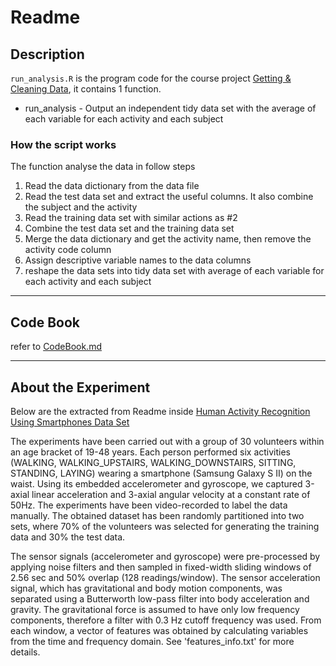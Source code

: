Readme
======

## Description

`run_analysis.R` is the program code for the course project [Getting & Cleaning Data](https://class.coursera.org/getdata-009), it contains 1 function.

- run_analysis - Output an independent tidy data set with the average of each variable for each activity and each subject

### How the script works

The function analyse the data in follow steps

1. Read the data dictionary from the data file
2. Read the test data set and extract the useful columns. It also combine the subject and the activity
3. Read the training data set with similar actions as #2
4. Combine the test data set and the training data set
5. Merge the data dictionary and get the activity name, then remove the activity code column
6. Assign descriptive variable names to the data columns
7. reshape the data sets into tidy data set with average of each variable for each activity and each subject
- - -

## Code Book

refer to [CodeBook.md](CodeBook.md)

- - -
## About the Experiment 
Below are the extracted from Readme inside [Human Activity Recognition Using Smartphones Data Set](http://archive.ics.uci.edu/ml/datasets/Human+Activity+Recognition+Using+Smartphones#)

The experiments have been carried out with a group of 30 volunteers within an age bracket of 19-48 years. Each person performed six activities (WALKING, WALKING_UPSTAIRS, WALKING_DOWNSTAIRS, SITTING, STANDING, LAYING) wearing a smartphone (Samsung Galaxy S II) on the waist. Using its embedded accelerometer and gyroscope, we captured 3-axial linear acceleration and 3-axial angular velocity at a constant rate of 50Hz. The experiments have been video-recorded to label the data manually. The obtained dataset has been randomly partitioned into two sets, where 70% of the volunteers was selected for generating the training data and 30% the test data. 

The sensor signals (accelerometer and gyroscope) were pre-processed by applying noise filters and then sampled in fixed-width sliding windows of 2.56 sec and 50% overlap (128 readings/window). The sensor acceleration signal, which has gravitational and body motion components, was separated using a Butterworth low-pass filter into body acceleration and gravity. The gravitational force is assumed to have only low frequency components, therefore a filter with 0.3 Hz cutoff frequency was used. From each window, a vector of features was obtained by calculating variables from the time and frequency domain. See 'features_info.txt' for more details. 